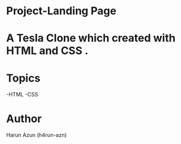 # Project-Landing Page

# A Tesla Clone which created with HTML and CSS .

# Topics
-HTML -CSS

# Author
Harun Azun (h4run-azn)
